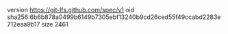 version https://git-lfs.github.com/spec/v1
oid sha256:6b6b878a0499b6149b7305ebf13240b9cd26ced55f49ccabd2283e712eaa9b17
size 2461
